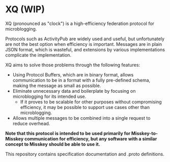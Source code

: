 # XQ (WIP)
XQ (pronounced as "clock") is a high-efficiency federation protocol for microblogging.

Protocols such as ActivityPub are widely used and useful, but unfortunately are not the best option when efficiency is important.
Messages are in plain JSON format, which is wasteful, and extensions by various implementations complicate the implementation.

XQ aims to solve those problems through the following features:

- Using Protocol Buffers, which are in binary format, allows communication to be in a format with a fully pre-defined schema, making the message as small as possible.
- Eliminate unnecessary data and boilerplate by focusing on microblogging for its intended use.
  - If it proves to be scalable for other purposes without compromising efficiency, it may be possible to support use cases other than microblogging.
- Allows multiple messages to be combined into a single request to reduce overhead.

**Note that this protocol is intended to be used primarily for Misskey-to-Misskey communication for efficiency, but any software with a similar concept to Misskey should be able to use it.**

This repository contains specification documentation and .proto definitions.
